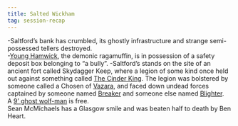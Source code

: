 ```yaml
---
title: Salted Wickham
tag: session-recap
---
```


-Saltford’s bank has crumbled, its ghostly infrastructure and strange semi-possessed tellers destroyed.   
-[Young Hamwick](/wiki/elia-wickham), the demonic ragamuffin, is in possession of a safety deposit box belonging to “a bully”.
-Saltford’s stands on the site of an ancient fort called Skydagger Keep, where a legion of some kind once held out against something called [The Cinder King](/wiki/npcs#the-immortal-emperor). The legion was bolstered by someone called a Chosen of [Vazara](/wiki/npcs#vazara), and faced down undead forces captained by someone named [Breaker](/wiki/npcs#breaker) and someone else named [Blighter](/wiki/npcs#blighter).   
A [9’ ghost wolf-man](/wiki/npcs#bhed-the-wolf) is free.   
Sean McMichaels has a Glasgow smile and was beaten half to death by Ben Heart.   
